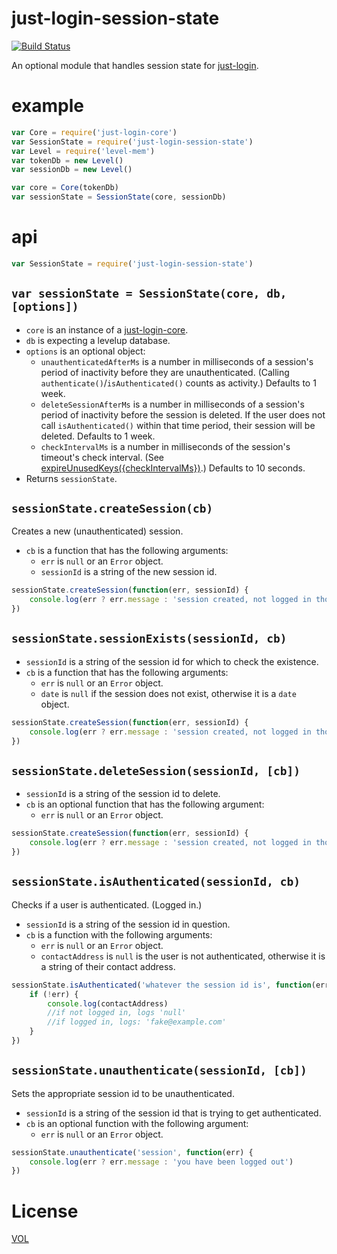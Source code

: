 just-login-session-state
===============

[![Build Status](https://travis-ci.org/coding-in-the-wild/just-login-session-state.svg)](https://travis-ci.org/coding-in-the-wild/just-login-session-state)

An optional module that handles session state for [just-login][jlc].

# example

```js
var Core = require('just-login-core')
var SessionState = require('just-login-session-state')
var Level = require('level-mem')
var tokenDb = new Level()
var sessionDb = new Level()

var core = Core(tokenDb)
var sessionState = SessionState(core, sessionDb)
```

# api

```js
var SessionState = require('just-login-session-state')
```

## `var sessionState = SessionState(core, db, [options])`

- `core` is an instance of a [just-login-core][jlc].
- `db` is expecting a levelup database.
- `options` is an optional object:
	- `unauthenticatedAfterMs` is a number in milliseconds of a session's period of inactivity before they are unauthenticated. (Calling `authenticate()`/`isAuthenticated()` counts as activity.)  Defaults to 1 week.
	- `deleteSessionAfterMs` is a number in milliseconds of a session's period of inactivity before the session is deleted. If the user does not call `isAuthenticated()` within that time period, their session will be deleted. Defaults to 1 week.
	- `checkIntervalMs` is a number in milliseconds of the session's timeout's check interval. (See [expireUnusedKeys({checkIntervalMs})](https://github.com/TehShrike/expire-unused-keys#timeoutms-db-checkintervalms).) Defaults to 10 seconds.
- Returns `sessionState`.

## `sessionState.createSession(cb)`

Creates a new (unauthenticated) session.

- `cb` is a function that has the following arguments:
	- `err` is `null` or an `Error` object.
	- `sessionId` is a string of the new session id.

```js
sessionState.createSession(function(err, sessionId) {
	console.log(err ? err.message : 'session created, not logged in though')
})
```

## `sessionState.sessionExists(sessionId, cb)`

- `sessionId` is a string of the session id for which to check the existence.
- `cb` is a function that has the following arguments:
	- `err` is `null` or an `Error` object.
	- `date` is `null` if the session does not exist, otherwise it is a `date` object.

```js
sessionState.createSession(function(err, sessionId) {
	console.log(err ? err.message : 'session created, not logged in though')
})
```

## `sessionState.deleteSession(sessionId, [cb])`

- `sessionId` is a string of the session id to delete.
- `cb` is an optional function that has the following argument:
	- `err` is `null` or an `Error` object.

```js
sessionState.createSession(function(err, sessionId) {
	console.log(err ? err.message : 'session created, not logged in though')
})
```

## `sessionState.isAuthenticated(sessionId, cb)`

Checks if a user is authenticated. (Logged in.)

- `sessionId` is a string of the session id in question.
- `cb` is a function with the following arguments:
	- `err` is `null` or an `Error` object.
	- `contactAddress` is `null` is the user is not authenticated, otherwise it is a string of their contact address.

```js
sessionState.isAuthenticated('whatever the session id is', function(err, contactAddress) {
	if (!err) {
		console.log(contactAddress)
		//if not logged in, logs 'null'
		//if logged in, logs: 'fake@example.com'
	}
})
```

## `sessionState.unauthenticate(sessionId, [cb])`

Sets the appropriate session id to be unauthenticated.

- `sessionId` is a string of the session id that is trying to get authenticated.
- `cb` is an optional function with the following argument:
	- `err` is `null` or an `Error` object.

```js
sessionState.unauthenticate('session', function(err) {
	console.log(err ? err.message : 'you have been logged out')
})
```

# License

[VOL](http://veryopenlicense.com/)


[jlc]: https://github.com/coding-in-the-wild/just-login-core
